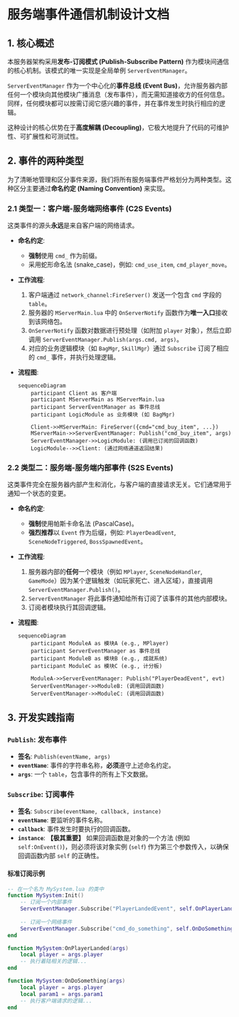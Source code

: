 # 服务端事件通信机制设计文档

## 1. 核心概述

本服务器架构采用**发布-订阅模式 (Publish-Subscribe Pattern)** 作为模块间通信的核心机制。该模式的唯一实现是全局单例 `ServerEventManager`。

`ServerEventManager` 作为一个中心化的**事件总线 (Event Bus)**，允许服务器内部任何一个模块向其他模块广播消息（发布事件），而无需知道接收方的任何信息。同样，任何模块都可以按需订阅它感兴趣的事件，并在事件发生时执行相应的逻辑。

这种设计的核心优势在于**高度解耦 (Decoupling)**，它极大地提升了代码的可维护性、可扩展性和可测试性。

## 2. 事件的两种类型

为了清晰地管理和区分事件来源，我们将所有服务端事件严格划分为两种类型。这种区分主要通过**命名约定 (Naming Convention)** 来实现。

### 2.1 类型一：客户端-服务端网络事件 (C2S Events)

这类事件的源头**永远**是来自客户端的网络请求。

- **命名约定**:
  - **强制**使用 `cmd_` 作为前缀。
  - 采用蛇形命名法 (snake_case)，例如: `cmd_use_item`, `cmd_player_move`。

- **工作流程**:
  1. 客户端通过 `network_channel:FireServer()` 发送一个包含 `cmd` 字段的 `table`。
  2. 服务器的 `MServerMain.lua` 中的 `OnServerNotify` 函数作为**唯一入口**接收到该网络包。
  3. `OnServerNotify` 函数对数据进行预处理（如附加 `player` 对象），然后立即调用 `ServerEventManager.Publish(args.cmd, args)`。
  4. 对应的业务逻辑模块（如 `BagMgr`, `SkillMgr`）通过 `Subscribe` 订阅了相应的 `cmd_` 事件，并执行处理逻辑。

- **流程图**:
  ```mermaid
  sequenceDiagram
      participant Client as 客户端
      participant MServerMain as MServerMain.lua
      participant ServerEventManager as 事件总线
      participant LogicModule as 业务模块 (如 BagMgr)

      Client->>MServerMain: FireServer({cmd="cmd_buy_item", ...})
      MServerMain->>ServerEventManager: Publish("cmd_buy_item", args)
      ServerEventManager->>LogicModule: (调用已订阅的回调函数)
      LogicModule-->>Client: (通过网络通道返回结果)
  ```

### 2.2 类型二：服务端-服务端内部事件 (S2S Events)

这类事件完全在服务器内部产生和消化，与客户端的直接请求无关。它们通常用于通知一个状态的变更。

- **命名约定**:
  - **强制**使用帕斯卡命名法 (PascalCase)。
  - **强烈推荐**以 `Event` 作为后缀，例如: `PlayerDeadEvent`, `SceneNodeTriggered`, `BossSpawnedEvent`。

- **工作流程**:
  1. 服务器内部的**任何**一个模块（例如 `MPlayer`, `SceneNodeHandler`, `GameMode`）因为某个逻辑触发（如玩家死亡、进入区域），直接调用 `ServerEventManager.Publish()`。
  2. `ServerEventManager` 将此事件通知给所有订阅了该事件的其他内部模块。
  3. 订阅者模块执行其回调逻辑。

- **流程图**:
  ```mermaid
  sequenceDiagram
      participant ModuleA as 模块A (e.g., MPlayer)
      participant ServerEventManager as 事件总线
      participant ModuleB as 模块B (e.g., 成就系统)
      participant ModuleC as 模块C (e.g., 计分板)

      ModuleA->>ServerEventManager: Publish("PlayerDeadEvent", evt)
      ServerEventManager->>ModuleB: (调用回调函数)
      ServerEventManager->>ModuleC: (调用回调函数)
  ```

## 3. 开发实践指南

### `Publish`: 发布事件
- **签名**: `Publish(eventName, args)`
- **`eventName`**: 事件的字符串名称，**必须**遵守上述命名约定。
- **`args`**: 一个 `table`，包含事件的所有上下文数据。

### `Subscribe`: 订阅事件
- **签名**: `Subscribe(eventName, callback, instance)`
- **`eventName`**: 要监听的事件名称。
- **`callback`**: 事件发生时要执行的回调函数。
- **`instance`**: **【极其重要】** 如果回调函数是对象的一个方法 (例如 `self:OnEvent()`)，则必须将该对象实例 (`self`) 作为第三个参数传入，以确保回调函数内部 `self` 的正确性。

#### 标准订阅示例
```lua
-- 在一个名为 MySystem.lua 的类中
function MySystem:Init()
    -- 订阅一个内部事件
    ServerEventManager.Subscribe("PlayerLandedEvent", self.OnPlayerLanded, self)
    
    -- 订阅一个网络事件
    ServerEventManager.Subscribe("cmd_do_something", self.OnDoSomething, self)
end

function MySystem:OnPlayerLanded(args)
    local player = args.player
    -- 执行着陆相关的逻辑...
end

function MySystem:OnDoSomething(args)
    local player = args.player
    local param1 = args.param1
    -- 执行客户端请求的逻辑...
end
``` 